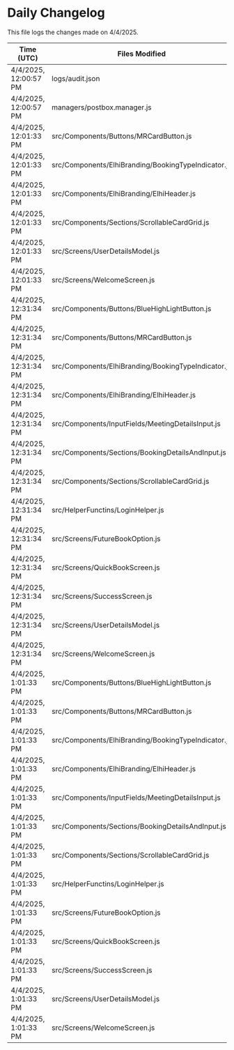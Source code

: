 # Daily Changelog

This file logs the changes made on 4/4/2025.

| Time (UTC)             | Files Modified                    | Changes (Addition/Deletion) |
|------------------------|-----------------------------------|-----------------------------|
| 4/4/2025, 12:00:57 PM | logs/audit.json | 5 Additions & 5 Deletions |
| 4/4/2025, 12:00:57 PM | managers/postbox.manager.js | 1 Additions & 1 Deletions |
| 4/4/2025, 12:01:33 PM | src/Components/Buttons/MRCardButton.js | 1 Additions & 1 Deletions|
| 4/4/2025, 12:01:33 PM | src/Components/ElhiBranding/BookingTypeIndicator.js | 2 Additions & 2 Deletions|
| 4/4/2025, 12:01:33 PM | src/Components/ElhiBranding/ElhiHeader.js | 1 Additions & 1 Deletions|
| 4/4/2025, 12:01:33 PM | src/Components/Sections/ScrollableCardGrid.js | 1 Additions & 1 Deletions|
| 4/4/2025, 12:01:33 PM | src/Screens/UserDetailsModel.js | 1 Additions & 1 Deletions|
| 4/4/2025, 12:01:33 PM | src/Screens/WelcomeScreen.js | 3 Additions & 3 Deletions|
| 4/4/2025, 12:31:34 PM | src/Components/Buttons/BlueHighLightButton.js | 1 Additions & 1 Deletions|
| 4/4/2025, 12:31:34 PM | src/Components/Buttons/MRCardButton.js | 1 Additions & 1 Deletions|
| 4/4/2025, 12:31:34 PM | src/Components/ElhiBranding/BookingTypeIndicator.js | 2 Additions & 2 Deletions|
| 4/4/2025, 12:31:34 PM | src/Components/ElhiBranding/ElhiHeader.js | 1 Additions & 1 Deletions|
| 4/4/2025, 12:31:34 PM | src/Components/InputFields/MeetingDetailsInput.js | 1 Additions & 1 Deletions|
| 4/4/2025, 12:31:34 PM | src/Components/Sections/BookingDetailsAndInput.js | 3 Additions & 2 Deletions|
| 4/4/2025, 12:31:34 PM | src/Components/Sections/ScrollableCardGrid.js | 1 Additions & 1 Deletions|
| 4/4/2025, 12:31:34 PM | src/HelperFunctins/LoginHelper.js | 4 Additions & 0 Deletions|
| 4/4/2025, 12:31:34 PM | src/Screens/FutureBookOption.js | 2 Additions & 2 Deletions|
| 4/4/2025, 12:31:34 PM | src/Screens/QuickBookScreen.js | 1 Additions & 1 Deletions|
| 4/4/2025, 12:31:34 PM | src/Screens/SuccessScreen.js | 1 Additions & 1 Deletions|
| 4/4/2025, 12:31:34 PM | src/Screens/UserDetailsModel.js | 1 Additions & 1 Deletions|
| 4/4/2025, 12:31:34 PM | src/Screens/WelcomeScreen.js | 21 Additions & 7 Deletions|
| 4/4/2025, 1:01:33 PM | src/Components/Buttons/BlueHighLightButton.js | 1 Additions & 1 Deletions|
| 4/4/2025, 1:01:33 PM | src/Components/Buttons/MRCardButton.js | 1 Additions & 1 Deletions|
| 4/4/2025, 1:01:33 PM | src/Components/ElhiBranding/BookingTypeIndicator.js | 2 Additions & 2 Deletions|
| 4/4/2025, 1:01:33 PM | src/Components/ElhiBranding/ElhiHeader.js | 1 Additions & 1 Deletions|
| 4/4/2025, 1:01:33 PM | src/Components/InputFields/MeetingDetailsInput.js | 1 Additions & 1 Deletions|
| 4/4/2025, 1:01:33 PM | src/Components/Sections/BookingDetailsAndInput.js | 3 Additions & 2 Deletions|
| 4/4/2025, 1:01:33 PM | src/Components/Sections/ScrollableCardGrid.js | 1 Additions & 1 Deletions|
| 4/4/2025, 1:01:33 PM | src/HelperFunctins/LoginHelper.js | 4 Additions & 0 Deletions|
| 4/4/2025, 1:01:33 PM | src/Screens/FutureBookOption.js | 2 Additions & 2 Deletions|
| 4/4/2025, 1:01:33 PM | src/Screens/QuickBookScreen.js | 1 Additions & 1 Deletions|
| 4/4/2025, 1:01:33 PM | src/Screens/SuccessScreen.js | 1 Additions & 1 Deletions|
| 4/4/2025, 1:01:33 PM | src/Screens/UserDetailsModel.js | 1 Additions & 1 Deletions|
| 4/4/2025, 1:01:33 PM | src/Screens/WelcomeScreen.js | 21 Additions & 7 Deletions|
